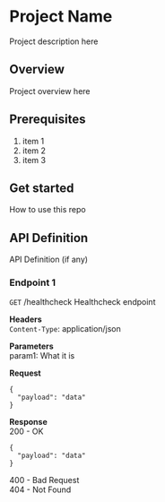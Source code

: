 # Project Name
Project description here

## Overview
Project overview here

## Prerequisites
1. item 1
2. item 2
3. item 3

## Get started
How to use this repo

## API Definition
API Definition (if any)

### Endpoint 1
`GET` /healthcheck
Healthcheck endpoint

**Headers**  
`Content-Type`: application/json

**Parameters**  
param1: What it is

**Request**  
```
{
  "payload": "data"
}
```

**Response**  
200 - OK  
```
{
  "payload": "data"
}
```
400 - Bad Request  
404 - Not Found